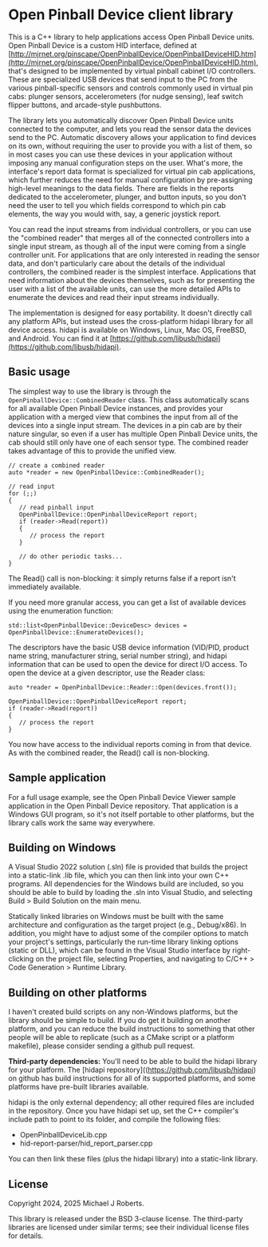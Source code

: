 # Open Pinball Device client library

This is a C++ library to help applications access Open Pinball Device units.
Open Pinball Device is a custom HID interface, defined at 
[http://mjrnet.org/pinscape/OpenPinballDevice/OpenPinballDeviceHID.htm](http://mjrnet.org/pinscape/OpenPinballDevice/OpenPinballDeviceHID.htm),
that's designed to be implemented by virtual pinball cabinet I/O controllers.
These are specialized USB devices that send input to the PC from the various
pinball-specific sensors and controls commonly used in virtual pin cabs:
plunger sensors, accelerometers (for nudge sensing), leaf switch flipper buttons,
and arcade-style pushbuttons.

The library lets you automatically discover Open Pinball Device units connected
to the computer, and lets you read the sensor data the devices send to the PC.
Automatic discovery allows your application to find devices on its own, without
requiring the user to provide you with a list of them, so in most cases you can
use these devices in your application without imposing any manual configuration
steps on the user.  What's more, the interface's report data format is
specialized for virtual pin cab applications, which further reduces the need for
manual configuration by pre-assigning high-level meanings to the data fields.
There are fields in the reports dedicated to the accelerometer, plunger, and
button inputs, so you don't need the user to tell you which fields correspond to
which pin cab elements, the way you would with, say, a generic joystick report.

You can read the input streams from individual controllers, or you can use
the "combined reader" that merges all of the connected controllers into a
single input stream, as though all of the input were coming from a single
controller unit.  For applications that are only interested in reading the
sensor data, and don't particularly care about the details of the individual
controllers, the combined reader is the simplest interface.  Applications that
need information about the devices themselves, such as for presenting the user
with a list of the available units, can use the more detailed APIs to enumerate
the devices and read their input streams individually.

The implementation is designed for easy portability.  It doesn't directly call
any platform APIs, but instead uses the cross-platform hidapi library for all
device access.  hidapi is available on Windows, Linux, Mac OS, FreeBSD, and
Android.  You can find it at
[https://github.com/libusb/hidapi](https://github.com/libusb/hidapi).

## Basic usage

The simplest way to use the library is through the `OpenPinballDevice::CombinedReader`
class.  This class automatically scans for all available Open Pinball Device
instances, and provides your application with a merged view that combines
the input from all of the devices into a single input stream.  The devices
in a pin cab are by their nature singular, so even if a user has multiple
Open Pinball Device units, the cab should still only have one of each
sensor type.  The combined reader takes advantage of this to provide
the unified view.

```
// create a combined reader
auto *reader = new OpenPinballDevice::CombinedReader();

// read input
for (;;)
{
   // read pinball input
   OpenPinballDevice::OpenPinballDeviceReport report;
   if (reader->Read(report))
   {
      // process the report
   }

   // do other periodic tasks...
}
```

The Read() call is non-blocking: it simply returns false if a report isn't
immediately available.

If you need more granular access, you can get a list of available devices
using the enumeration function:

```
std::list<OpenPinballDevice::DeviceDesc> devices = OpenPinballDevice::EnumerateDevices();
```

The descriptors have the basic USB device information (VID/PID, product name
string, manufacturer string, serial number string), and hidapi information that
can be used to open the device for direct I/O access.  To open the device
at a given descriptor, use the Reader class:

```
auto *reader = OpenPinballDevice::Reader::Open(devices.front());

OpenPinballDevice::OpenPinballDeviceReport report;
if (reader->Read(report))
{
   // process the report
}
```

You now have access to the individual reports coming in from that device.  As
with the combined reader, the Read() call is non-blocking.


## Sample application

For a full usage example, see the Open Pinball Device Viewer sample application
in the Open Pinball Device repository.  That application is a Windows GUI
program, so it's not itself portable to other platforms, but the library
calls work the same way everywhere.


## Building on Windows

A Visual Studio 2022 solution (.sln) file is provided that builds the project
into a static-link .lib file, which you can then link into your own C++ programs.
All dependencies for the Windows build are included, so you should be able to
build by loading the .sln into Visual Studio, and selecting Build > Build Solution
on the main menu.

Statically linked libraries on Windows must be built with the same architecture
and configuration as the target project (e.g., Debug/x86).  In addition, you
might have to adjust some of the compiler options to match your project's
settings, particularly the run-time library linking options (static or DLL),
which can be found in the Visual Studio interface by right-clicking on the
project file, selecting Properties, and navigating to C/C++ > Code Generation > Runtime Library.



## Building on other platforms

I haven't created build scripts on any non-Windows platforms, but the library
should be simple to build.  If you do get it building on another platform, and
you can reduce the build instructions to something that other people will be
able to replicate (such as a CMake script or a platform makefile), please
consider sending a github pull request.

**Third-party dependencies:** You'll need to be able to build the hidapi library
for your platform.  The [hidapi repository]((https://github.com/libusb/hidapi) 
on github has build instructions for all of its supported platforms, and some
platforms have pre-built libraries available.

hidapi is the only external dependency; all other required files are included
in the repository.  Once you have hidapi set up, set the C++ compiler's include
path to point to its folder, and compile the following files:

* OpenPinballDeviceLib.cpp
* hid-report-parser/hid_report_parser.cpp

You can then link these files (plus the hidapi library) into a static-link
library.

## License

Copyright 2024, 2025 Michael J Roberts.

This library is released under the BSD 3-clause license.  The
third-party libraries are licensed under similar terms; see their
individual license files for details.
